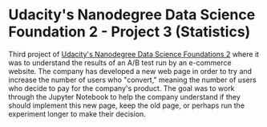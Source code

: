 # Udacity's Nanodegree Data Science Foundation 2 - Project 3 (Statistics)

Third project of [Udacity's Nanodegree Data Science Foundations 2](https://br.udacity.com/course/fundamentos-data-science-ii--nd111) where it was to understand the results of an A/B test run by an e-commerce website. The company has developed a new web page in order to try and increase the number of users who "convert," meaning the number of users who decide to pay for the company's product. The goal was to work through the Jupyter Notebook to help the company understand if they should implement this new page, keep the old page, or perhaps run the experiment longer to make their decision.
